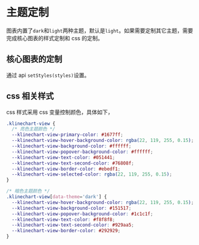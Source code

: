 # 主题定制

图表内置了`dark`和`light`两种主题，默认是`light`。如果需要定制其它主题，需要完成核心图表的样式定制和 css 的定制。

## 核心图表的定制

通过 api `setStyles(styles)`设置。

## css 相关样式

css 样式采用 css 变量控制颜色，具体如下，

```css
.klinechart-view {
  /* 亮色主题颜色 */
  --klinechart-view-primary-color: #1677ff;
  --klinechart-view-hover-background-color: rgba(22, 119, 255, 0.15);
  --klinechart-view-background-color: #ffffff;
  --klinechart-view-popover-background-color: #ffffff;
  --klinechart-view-text-color: #051441;
  --klinechart-view-text-second-color: #76808f;
  --klinechart-view-border-color: #ebedf1;
  --klinechart-view-selected-color: rgba(22, 119, 255, 0.15);
}

/* 暗色主题颜色 */
.klinechart-view[data-theme='dark'] {
  --klinechart-view-hover-background-color: rgba(22, 119, 255, 0.15);
  --klinechart-view-background-color: #151517;
  --klinechart-view-popover-background-color: #1c1c1f;
  --klinechart-view-text-color: #f8f8f8;
  --klinechart-view-text-second-color: #929aa5;
  --klinechart-view-border-color: #292929;
}
```
